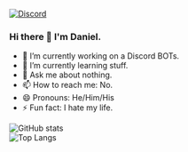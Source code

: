 [![Discord](https://discord.c99.nl/widget/theme-2/211774244294623243.png)](https://discord.gg/DnGVgXR4dC)

### Hi there 👋 I'm Daniel.

- 🔭 I’m currently working on a Discord BOTs.
- 🌱 I’m currently learning stuff.
- 💬 Ask me about nothing.
- 📫 How to reach me: No.
- 😄 Pronouns: He/Him/His
- ⚡ Fun fact: I hate my life.

![GitHub stats](https://github-readme-stats.vercel.app/api?username=danielsann2&show_icons=true&count_private=true)  
![Top Langs](https://github-readme-stats.vercel.app/api/top-langs/?username=danielsann2)
